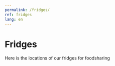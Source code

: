 ```yaml
---
permalink: /fridges/
ref: fridges
lang: en
---
```


# Fridges

Here is the locations of our fridges for foodsharing
